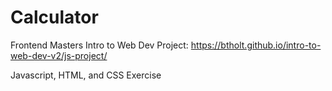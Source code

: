 # Calculator

Frontend Masters Intro to Web Dev Project: https://btholt.github.io/intro-to-web-dev-v2/js-project/

Javascript, HTML, and CSS Exercise
